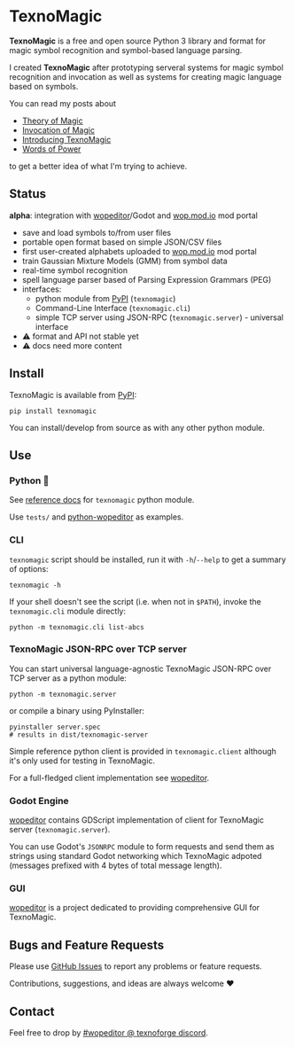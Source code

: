 # TexnoMagic

**TexnoMagic** is a free and open source Python 3 library and format for magic
symbol recognition and symbol-based language parsing.

I created **TexnoMagic** after prototyping serveral systems for magic
symbol recognition and invocation as well as systems for creating magic
language based on symbols.

You can read my posts about

* [Theory of Magic](https://texnoforge.dev/words-of-power-devlog-1-theory-of-magic.html)
* [Invocation of Magic](https://texnoforge.dev/words-of-power-devlog-2-invocation-of-magic.html)
* [Introducing TexnoMagic](https://texnoforge.dev/n/words-of-power-devlog-6-introducing-texnomagic/)
* [Words of Power](https://texnoforge.dev/words-of-power/)

to get a better idea of what I'm trying to achieve.


## Status

**alpha**: integration with [wopeditor]/Godot and [wop.mod.io] mod portal

* save and load symbols to/from user files
* portable open format based on simple JSON/CSV files
* first user-created alphabets uploaded to [wop.mod.io] mod portal
* train Gaussian Mixture Models (GMM) from symbol data
* real-time symbol recognition
* spell language parser based of Parsing Expression Grammars (PEG)
* interfaces:
  * python module from [PyPI] (`texnomagic`)
  * Command-Line Interface (`texnomagic.cli`)
  * simple TCP server using JSON-RPC (`texnomagic.server`) - universal interface
* ⚠ format and API not stable yet
* ⚠ docs need more content


## Install

TexnoMagic is available from [PyPI]:

```
pip install texnomagic
```

You can install/develop from source as with any other python module.


## Use

### Python 🐍

See [reference docs] for `texnomagic` python module.

Use `tests/` and [python-wopeditor] as examples.

### CLI

`texnomagic` script should be installed, run it with `-h`/`--help` to get a
summary of options:

```
texnomagic -h
```

If your shell doesn't see the script (i.e. when not in `$PATH`), invoke the
`texnomagic.cli` module directly:

```
python -m texnomagic.cli list-abcs
```

### TexnoMagic JSON-RPC over TCP server

You can start universal language-agnostic TexnoMagic JSON-RPC over TCP server as
a python module:

```
python -m texnomagic.server
```

or compile a binary using PyInstaller:

```
pyinstaller server.spec
# results in dist/texnomagic-server
```

Simple reference python client is provided in `texnomagic.client` although it's
only used for testing in TexnoMagic.

For a full-fledged client implementation see [wopeditor].

### Godot Engine

[wopeditor] contains GDScript implementation of client for TexnoMagic
server (`texnomagic.server`).

You can use Godot's `JSONRPC` module to form requests and send them as strings
using standard Godot networking which TexnoMagic adpoted (messages prefixed with
4 bytes of total message length).

### GUI

[wopeditor] is a project dedicated to providing comprehensive GUI for
TexnoMagic.

## Bugs and Feature Requests

Please use [GitHub Issues](https://github.com/texnoforge/texnomagic/issues)
to report any problems or feature requests.

Contributions, suggestions, and ideas are always welcome ♥


## Contact

Feel free to drop by
[#wopeditor @ texnoforge discord](https://discord.gg/Dq3vaeg3pG).


[reference docs]: https://texnoforge.github.io/texnomagic/reference/texnomagic/
[wopeditor]: https://texnoforge.github.io/wopeditor/
[python-wopeditor]: https://texnoforge.github.io/python-wopeditor/
[PyPI]: https://pypi.org/project/texnomagic/
[wop.mod.io]: https://wop.mod.io
